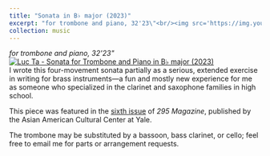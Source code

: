 ```yaml
---
title: "Sonata in B♭ major (2023)"
excerpt: "for trombone and piano, 32'23\"<br/><img src='https://img.youtube.com/vi/AUtxAs97rGk/0.jpg'>"
collection: music
---
```


_for trombone and piano, 32'23"_\
[![Luc Ta - Sonata for Trombone and Piano in B♭ major (2023)](https://img.youtube.com/vi/AUtxAs97rGk/0.jpg)](https://www.youtube.com/watch?v=AUtxAs97rGk&list=PLYZn6AEJG5OejhldrhrgTNQsYJnWp-q6z&index=1)\
I wrote this four-movement sonata partially as a serious, extended exercise in writing for brass instruments—a fun and mostly new experience for me as someone who specialized in the clarinet and saxophone families in high school.

This piece was featured in the [sixth issue](https://aacc.yalecollege.yale.edu/resources/295-magazine) of _295 Magazine_, published by the Asian American Cultural Center at Yale.

The trombone may be substituted by a bassoon, bass clarinet, or cello; feel free to email me for parts or arrangement requests.
